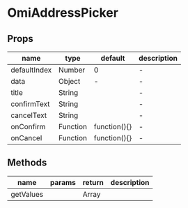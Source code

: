 # OmiAddressPicker

## Props

| name         | type     | default      | description |
| ------------ | -------- | ------------ | ----------- |
| defaultIndex | Number   | 0            | -           |
| data         | Object   | -            | -           |
| title        | String   |              | -           |
| confirmText  | String   |              | -           |
| cancelText   | String   |              | -           |
| onConfirm    | Function | function(){} | -           |
| onCancel     | Function | function(){} | -           |

## Methods

| name      | params | return | description |
| --------- | ------ | ------ | ----------- |
| getValues |        | Array  |             |
